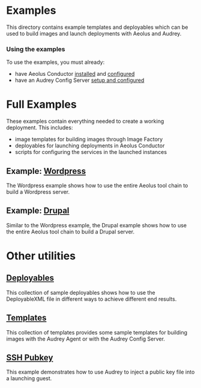 # Examples

This directory contains example templates and deployables which can be used to
build images and launch deployments with Aeolus and Audrey.

### Using the examples

To use the examples, you must already:

*  have Aeolus Conductor [installed](https://www.aeolusproject.org/get_it.html) and [configured](https://www.aeolusproject.org/configuring_aeolus.html)
*  have an Audrey Config Server [setup and configured](https://www.aeolusproject.org/audrey.html#config_server)

# Full Examples

These examples contain everything needed to create a working deployment.  This
includes:

*  image templates for building images through Image Factory
*  deployables for launching deployments in Aeolus Conductor
*  scripts for configuring the services in the launched instances

## Example: [Wordpress](https://github.com/aeolusproject/audrey/tree/master/examples/wordpress)

The Wordpress example shows how to use the entire Aeolus tool chain to build a
Wordpress server.

## Example: [Drupal](https://github.com/aeolusproject/audrey/tree/master/examples/drupal)

Similar to the Wordpress example, the Drupal example shows how to use the entire
Aeolus tool chain to build a Drupal server.

# Other utilities

## [Deployables](https://github.com/aeolusproject/audrey/tree/master/examples/deployables)

This collection of sample deployables shows how to use the DeployableXML file in
different ways to achieve different end results.

## [Templates](https://github.com/aeolusproject/audrey/tree/master/examples/templates)

This collection of templates provides some sample templates for building images
with the Audrey Agent or with the Audrey Config Server.

## [SSH Pubkey](https://github.com/aeolusproject/audrey/tree/master/examples/ssh-pubkey)

This example demonstrates how to use Audrey to inject a public key file into a
launching guest.
